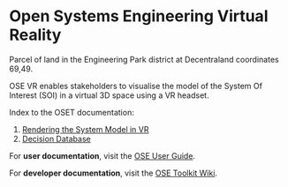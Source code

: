 # Open Systems Engineering Virtual Reality
Parcel of land in the Engineering Park district at Decentraland coordinates 69,49.

OSE VR enables stakeholders to visualise the model of the System Of Interest (SOI) in a virtual 3D space using a VR headset.

Index to the OSET documentation:
1. [Rendering the System Model in VR](docs/renderingthesystemmodelinvr.md)
1. [Decision Database](docs/decision-database.md)

For **user documentation**, visit the [OSE User Guide](https://opense.gitbook.io/ose-user-guide/).

For **developer documentation**, visit the [OSE Toolkit Wiki](https://github.com/lightzephyr/osevr/wiki).
